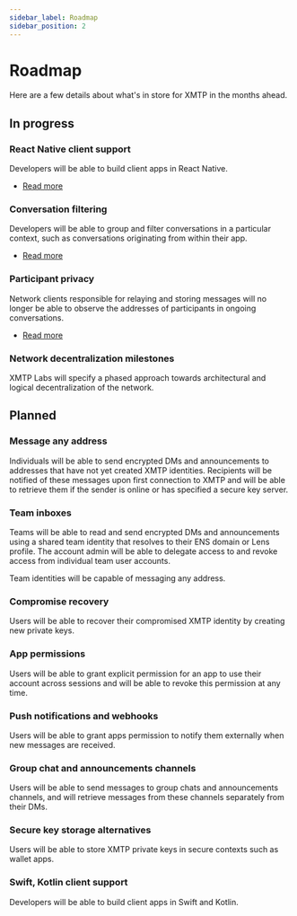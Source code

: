 ```yaml
---
sidebar_label: Roadmap
sidebar_position: 2
---
```


# Roadmap

Here are a few details about what's in store for XMTP in the months ahead.

## In progress

### React Native client support

Developers will be able to build client apps in React Native.

- [Read more](https://github.com/xmtp/xmtp-js/issues/170)

### Conversation filtering

Developers will be able to group and filter conversations in a particular context, such as conversations originating from within their app.

- [Read more](https://github.com/orgs/xmtp/discussions/12)

### Participant privacy

Network clients responsible for relaying and storing messages will no longer be able to observe the addresses of participants in ongoing conversations.

- [Read more](https://github.com/orgs/xmtp/discussions/12)

### Network decentralization milestones

XMTP Labs will specify a phased approach towards architectural and logical decentralization of the network.

## Planned

### Message any address

Individuals will be able to send encrypted DMs and announcements to addresses that have not yet created XMTP identities. Recipients will be notified of these messages upon first connection to XMTP and will be able to retrieve them if the sender is online or has specified a secure key server.

### Team inboxes

Teams will be able to read and send encrypted DMs and announcements using a shared team identity that resolves to their ENS domain or Lens profile. The account admin will be able to delegate access to and revoke access from individual team user accounts.

Team identities will be capable of messaging any address.

### Compromise recovery

Users will be able to recover their compromised XMTP identity by creating new private keys.

### App permissions

Users will be able to grant explicit permission for an app to use their account across sessions and will be able to revoke this permission at any time.

### Push notifications and webhooks

Users will be able to grant apps permission to notify them externally when new messages are received.

### Group chat and announcements channels

Users will be able to send messages to group chats and announcements channels, and will retrieve messages from these channels separately from their DMs.

### Secure key storage alternatives

Users will be able to store XMTP private keys in secure contexts such as wallet apps.

### Swift, Kotlin client support

Developers will be able to build client apps in Swift and Kotlin.

<!--
## Researching

Read the [XMTP litepaper]() to learn about key concepts on XMTP's research roadmap.
-->

